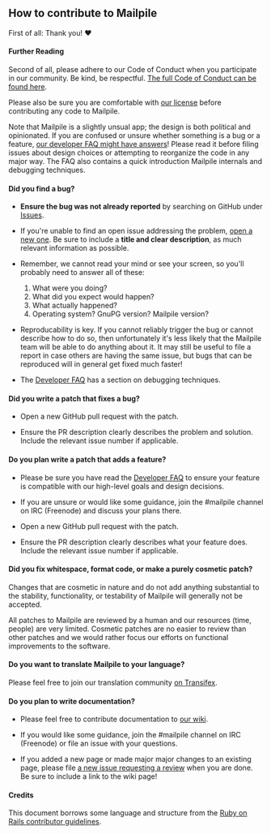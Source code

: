 ## How to contribute to Mailpile

First of all: Thank you! :heart:


#### Further Reading

Second of all, please adhere to our Code of Conduct when you participate
in our community. Be kind, be respectful. [The full Code of Conduct can
be found here](CODE_OF_CONDUCT.md).

Please also be sure you are comfortable with [our license](COPYING.md)
before contributing any code to Mailpile.

Note that Mailpile is a slightly unsual app; the design is both political
and opinionated. If you are confused or unsure whether something is a bug or a
feature, [our developer FAQ might have answers](DEV_FAQ.md)! Please read it
before filing issues about design choices or attempting to reorganize the code
in any major way. The FAQ also contains a quick introduction Mailpile internals
and debugging techniques.


#### Did you find a bug?

* **Ensure the bug was not already reported** by searching on GitHub
  under [Issues](https://github.com/mailpile/Mailpile/issues).

* If you're unable to find an open issue addressing the problem,
  [open a new one](https://github.com/mailpile/Mailpile/issues/new). Be
  sure to include a **title and clear description**, as much relevant
  information as possible.

* Remember, we cannot read your mind or see your screen, so you'll
  probably need to answer all of these:

   1. What were you doing?
   2. What did you expect would happen?
   3. What actually happened?
   4. Operating system? GnuPG version? Mailpile version?

* Reproducability is key. If you cannot reliably trigger the bug or
  cannot describe how to do so, then unfortunately it's less likely that
  the Mailpile team will be able to do anything about it. It may still
  be useful to file a report in case others are having the same issue, but
  bugs that can be reproduced will in general get fixed much faster!

* The [Developer FAQ](DEV_FAQ.md) has a section on debugging techniques.


#### **Did you write a patch that fixes a bug?**

* Open a new GitHub pull request with the patch.

* Ensure the PR description clearly describes the problem and solution.
  Include the relevant issue number if applicable.


#### **Do you plan write a patch that adds a feature?**

* Please be sure you have read the [Developer FAQ](DEV_FAQ.md) to ensure
  your feature is compatible with our high-level goals and design decisions.

* If you are unsure or would like some guidance, join the #mailpile
  channel on IRC (Freenode) and discuss your plans there.

* Open a new GitHub pull request with the patch.

* Ensure the PR description clearly describes what your feature does.
  Include the relevant issue number if applicable.


#### **Did you fix whitespace, format code, or make a purely cosmetic patch?**

Changes that are cosmetic in nature and do not add anything substantial to the
stability, functionality, or testability of Mailpile will generally not be
accepted.

All patches to Mailpile are reviewed by a human and our resources (time,
people) are very limited. Cosmetic patches are no easier to review than other
patches and we would rather focus our efforts on functional improvements to the
software.


#### **Do you want to translate Mailpile to your language?**

Please feel free to join our translation community
[on Transifex](https://www.transifex.com/otf/mailpile/).


#### **Do you plan to write documentation?**

* Please feel free to contribute documentation to
  [our wiki](https://github.com/mailpile/Mailpile/wiki).

* If you would like some guidance, join the #mailpile channel on IRC
  (Freenode) or file an issue with your questions.

* If you added a new page or made major major changes to an existing page,
  please file [a new issue requesting a review](https://github.com/mailpile/Mailpile/issues/new)
  when you are done. Be sure to include a link to the wiki page!


#### Credits

This document borrows some language and structure from the [Ruby on Rails
contributor guidelines](https://raw.githubusercontent.com/rails/rails/master/CONTRIBUTING.md).

